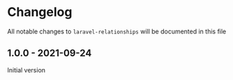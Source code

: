 # Changelog

All notable changes to `laravel-relationships` will be documented in this file

## 1.0.0 - 2021-09-24

Initial version
